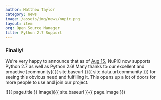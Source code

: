 ```yaml
---
author: Matthew Taylor
category: news
image: /assets/img/news/nupic.png
layout: item
org: Open Source Manager
title: Python 2.7 Support
---
```


### Finally!

We're very happy to announce that as of
[Aug 15](https://travis-ci.org/numenta/nupic/builds/10292937), NuPIC now
supports Python 2.7 as well as Python 2.6! Many thanks to our excellent and
proactive [community]({{ site.baseurl }}{{ site.data.url.community }}) for
seeing this obvious need and fulfilling it. This opens up a lot of doors for
more people to use and join our project.

![{{ page.title }} Image]({{ site.baseurl }}{{ page.image }})
